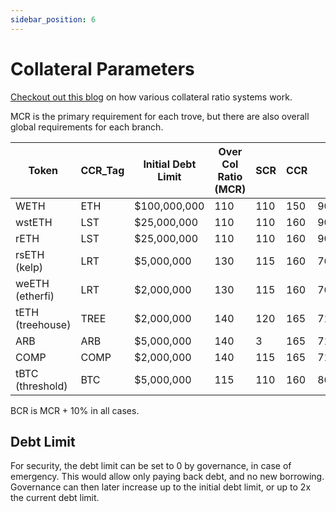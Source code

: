 ```yaml
---
sidebar_position: 6
---
```


# Collateral Parameters

[Checkout out this blog](https://www.nerite.org/writing/tech-talk-collateral-ratios) on how various collateral ratio systems work.

MCR is the primary requirement for each trove, but there are also overall global requirements for each branch.

| Token              | CCR_Tag | Initial Debt Limit | Over Col Ratio (MCR) | SCR | CCR | LTV    |
|--------------------|---------|---------------------|------------------------|-----|-----|--------|
| WETH               | ETH     | $100,000,000         | 110                    | 110 | 150 | 90.91% |
| wstETH             | LST     | $25,000,000          | 110                    | 110 | 160 | 90.91% |
| rETH               | LST     | $25,000,000          | 110                    | 110 | 160 | 90.91% |
| rsETH (kelp)       | LRT     | $5,000,000           | 130                    | 115 | 160 | 76.92% |
| weETH (etherfi)    | LRT     | $2,000,000           | 130                    | 115 | 160 | 76.92% |
| tETH (treehouse)   | TREE    | $2,000,000           | 140                    | 120 | 165 | 71.43% |
| ARB                | ARB     | $5,000,000           | 140                    | 3   | 165 | 71.43% |
| COMP               | COMP    | $2,000,000           | 140                    | 115 | 165 | 71.43% |
| tBTC (threshold)   | BTC     | $5,000,000           | 115                    | 110 | 160 | 86.96% |

BCR is MCR + 10% in all cases.


## Debt Limit

For security, the debt limit can be set to 0 by governance, in case of emergency. This would allow only paying back debt, and no new borrowing. Governance can then later increase up to the initial debt limit, or up to 2x the current debt limit.